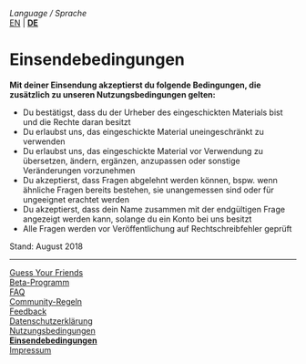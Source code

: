 _Language / Sprache_<br />
[EN](/terms-of-submissions-en) | [__DE__](/terms-of-submissions)

# Einsendebedingungen

__Mit deiner Einsendung akzeptierst du folgende Bedingungen, die zusätzlich zu unseren Nutzungsbedingungen gelten:__

- Du bestätigst, dass du der Urheber des eingeschickten Materials bist und die Rechte daran besitzt
- Du erlaubst uns, das eingeschickte Material uneingeschränkt zu verwenden
- Du erlaubst uns, das eingeschickte Material vor Verwendung zu übersetzen, ändern, ergänzen, anzupassen oder sonstige Veränderungen vorzunehmen
- Du akzeptierst, dass Fragen abgelehnt werden können, bspw. wenn ähnliche Fragen bereits bestehen, sie unangemessen sind oder für ungeeignet erachtet werden
- Du akzeptierst, dass dein Name zusammen mit der endgültigen Frage angezeigt werden kann, solange du ein Konto bei uns besitzt
- Alle Fragen werden vor Veröffentlichung auf Rechtschreibfehler geprüft

​Stand: August 2018

---

[Guess Your Friends](/index)<br />
[Beta-Programm](/beta-program)<br />
[FAQ](/faq)<br />
[Community-Regeln](/community-rules)<br />
[Feedback](/feedback)<br />
[Datenschutzerklärung](/privacy)<br />
[Nutzungsbedingungen](/terms-of-use)<br />
[__Einsendebedingungen__](/terms-of-submissions)<br />
[Impressum](/about)
